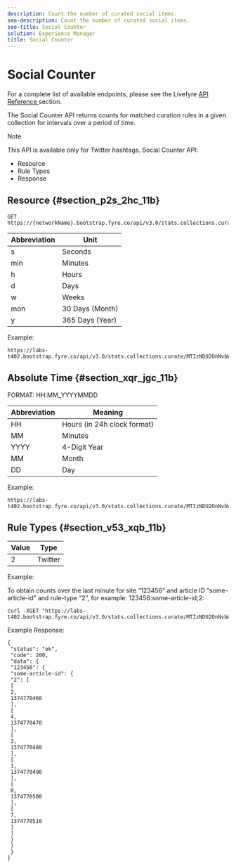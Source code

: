 ```yaml
---
description: Count the number of curated social items.
seo-description: Count the number of curated social items.
seo-title: Social Counter
solution: Experience Manager
title: Social Counter
---
```


# Social Counter

For a complete list of available endpoints, please see the Livefyre [ API Reference ](http://livefyre-devhub-production.herokuapp.com/developers/api-reference/) section.

The Social Counter API returns counts for matched curation rules in a given collection for intervals over a period of time.

>[!NOTE]
>
>This API is available only for Twitter hashtags.
Social Counter API:

* Resource
* Rule Types
* Response
## Resource {#section_p2s_2hc_11b}

```
GET https://{networkName}.bootstrap.fyre.co/api/v3.0/stats.collections.curate/{query}.json
```
<table id="table_tvt_l2l_wz"> 
 <title>Relative Time</title> 
 <tgroup cols="2"> 
  <colspec colnum="1" colname="col1" /> 
  <colspec colnum="2" colname="col2" /> 
  <thead> 
   <tr> 
    <th class="entry"> Abbreviation </th> 
    <th class="entry"> Unit </th> 
   </tr> 
  </thead> 
  <tbody> 
   <tr> 
    <td> s </td> 
    <td> Seconds </td> 
   </tr> 
   <tr> 
    <td> min </td> 
    <td> Minutes </td> 
   </tr> 
   <tr> 
    <td> h </td> 
    <td> Hours </td> 
   </tr> 
   <tr> 
    <td> d </td> 
    <td> Days </td> 
   </tr> 
   <tr> 
    <td> w </td> 
    <td> Weeks </td> 
   </tr> 
   <tr> 
    <td> mon </td> 
    <td> 30 Days (Month) </td> 
   </tr> 
   <tr> 
    <td> y </td> 
    <td> 365 Days (Year) </td> 
   </tr> 
  </tbody> 
 </tgroup> 
</table>

Example:

```
https://labs-t402.bootstrap.fyre.co/api/v3.0/stats.collections.curate/MTIzNDU2OnNvbWUtYXJ0aWNsZS1pZDsy.json&amp;from=-7d&amp;until=-6d
```
## Absolute Time {#section_xqr_jgc_11b}

FORMAT: HH:MM_YYYYMMDD

<table id="table_vvt_l2l_wz"> 
 <tgroup cols="2"> 
  <colspec colnum="1" colname="col1" /> 
  <colspec colnum="2" colname="col2" /> 
  <thead> 
   <tr> 
    <th class="entry"> Abbreviation </th> 
    <th class="entry"> Meaning </th> 
   </tr> 
  </thead> 
  <tbody> 
   <tr> 
    <td> HH </td> 
    <td> Hours (in 24h clock format) </td> 
   </tr> 
   <tr> 
    <td> MM </td> 
    <td> Minutes </td> 
   </tr> 
   <tr> 
    <td> YYYY </td> 
    <td> 4-Digit Year </td> 
   </tr> 
   <tr> 
    <td> MM </td> 
    <td> Month </td> 
   </tr> 
   <tr> 
    <td> DD </td> 
    <td> Day </td> 
   </tr> 
  </tbody> 
 </tgroup> 
</table>

Example:

```
https://labs-t402.bootstrap.fyre.co/api/v3.0/stats.collections.curate/MTIzNDU2OnNvbWUtYXJ0aWNsZS1pZDsy.json&amp;from=04:00_20130709 

```
## Rule Types {#section_v53_xqb_11b}

<table id="table_xvt_l2l_wz"> 
 <tgroup cols="2"> 
  <colspec colnum="1" colname="col1" /> 
  <colspec colnum="2" colname="col2" /> 
  <thead> 
   <tr> 
    <th class="entry"> Value </th> 
    <th class="entry"> Type </th> 
   </tr> 
  </thead> 
  <tbody> 
   <tr> 
    <td> 2 </td> 
    <td> Twitter </td> 
   </tr> 
  </tbody> 
 </tgroup> 
</table>

Example:

To obtain counts over the last minute for site “123456” and article ID “some-article-id” and rule-type “2”, for example: 123456:some-article-id;2:

```
curl -XGET "https://labs-t402.bootstrap.fyre.co/api/v3.0/stats.collections.curate/MTIzNDU2OnNvbWUtYXJ0aWNsZS1pZDsy.json&amp;from=-1min" 

```
Example Response:

```
{ 
 "status": "ok", 
 "code": 200, 
 "data": { 
 "123456": { 
 "some-article-id": { 
 "2": [ 
 [ 
 2, 
 1374770460 
 ], 
 [ 
 4, 
 1374770470 
 ], 
 [ 
 3, 
 1374770480 
 ], 
 [ 
 1, 
 1374770490 
 ], 
 [ 
 0, 
 1374770500 
 ], 
 [ 
 7, 
 1374770510 
 ] 
 ] 
 } 
 } 
 } 
}
```
